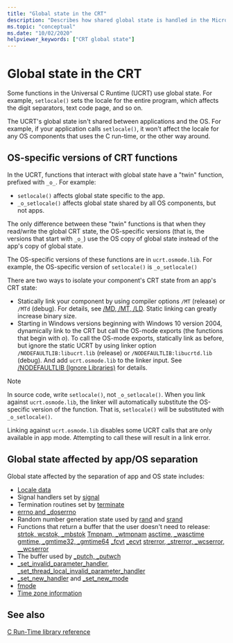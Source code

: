 ```yaml
---
title: "Global state in the CRT"
description: "Describes how shared global state is handled in the Microsoft Universal C Runtime." 
ms.topic: "conceptual"
ms.date: "10/02/2020"
helpviewer_keywords: ["CRT global state"]
---
```


# Global state in the CRT

Some functions in the Universal C Runtime (UCRT) use global state. For example, `setlocale()` sets the locale for the entire program, which affects the digit separators, text code page, and so on.

The UCRT's global state isn't shared between applications and the OS. For example, if your application calls `setlocale()`, it won't affect the locale for any OS components that uses the C run-time, or the other way around.

## OS-specific versions of CRT functions

In the UCRT, functions that interact with global state have a "twin" function, prefixed with `_o_`. For example:

- `setlocale()` affects global state specific to the app.
- `_o_setlocale()` affects global state shared by all OS components, but not apps.

The only difference between these "twin" functions is that when they read/write the global CRT state, the OS-specific versions (that is, the versions that start with `_o_`) use the OS copy of global state instead of the app's copy of global state.

The OS-specific versions of these functions are in `ucrt.osmode.lib`. For example, the OS-specific version of `setlocale()` is `_o_setlocale()`

There are two ways to isolate your component's CRT state from an app's CRT state:

- Statically link your component by using compiler options `/MT` (release) or `/MTd` (debug). For details, see [/MD, /MT, /LD](../build/reference/md-mt-ld-use-run-time-library.md). Static linking can greatly increase binary size.
- Starting in Windows versions beginning with Windows 10 version 2004, dynamically link to the CRT but call the OS-mode exports (the functions that begin with _o_). To call the OS-mode exports, statically link as before, but ignore the static UCRT by using linker option `/NODEFAULTLIB:libucrt.lib` (release) or `/NODEFAULTLIB:libucrtd.lib` (debug). And add `ucrt.osmode.lib` to the linker input. See [/NODEFAULTLIB (Ignore Libraries)](../build/reference/nodefaultlib-ignore-libraries.md) for details.

> [!Note]
> In source code,  write `setlocale()`, not `_o_setlocale()`. When you link against `ucrt.osmode.lib`, the linker will automatically substitute the OS-specific version of the function. That is, `setlocale()` will be substituted with `_o_setlocale()`.

Linking against `ucrt.osmode.lib` disables some UCRT calls that are only available in app mode. Attempting to call these will result in a link error.

## Global state affected by app/OS separation

Global state affected by the separation of app and OS state includes:

- [Locale data](locale.md)
- Signal handlers set by [signal](reference/signal.md)
- Termination routines set by [terminate](reference/set-terminate-crt.md)
- [errno and _doserrno](errno-doserrno-sys-errlist-and-sys-nerr.md)
- Random number generation state used by [rand](reference/rand.md) and [srand](reference/srand.md)
- Functions that return a buffer that the user doesn't need to release:
    [strtok, wcstok, _mbstok](reference/strtok-strtok-l-wcstok-wcstok-l-mbstok-mbstok-l.md)
    [Tmpnam, _wtmpnam](reference/tempnam-wtempnam-tmpnam-wtmpnam.md)
    [asctime, _wasctime](reference/asctime-wasctime.md)
    [gmtime, _gmtime32, _gmtime64](reference/gmtime-gmtime32-gmtime64.md)
    [_fcvt](reference/fcvt.md)
    [_ecvt](reference/ecvt.md)
    [strerror, _strerror, _wcserror, __wcserror](reference/strerror-strerror-wcserror-wcserror.md)
- The buffer used by [_putch, _putwch](reference/putch-putwch.md)
- [_set_invalid_parameter_handler, _set_thread_local_invalid_parameter_handler](reference/set-invalid-parameter-handler-set-thread-local-invalid-parameter-handler.md)
- [_set_new_handler](reference/set-new-handler.md) and [_set_new_mode](reference/set-new-mode.md)
- [fmode](text-and-binary-mode-file-i-o.md)
- [Time zone information](time-management.md)

## See also

[C Run-Time library reference](c-run-time-library-reference.md)
